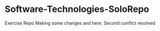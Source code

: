 # Software-Technologies-SoloRepo
Exercise Repo
Making some changes and here:
Second conflict resolved
